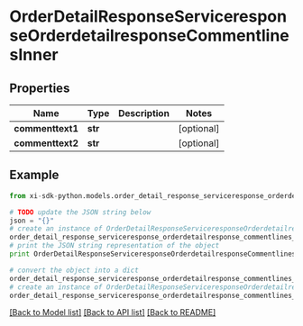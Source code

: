 # OrderDetailResponseServiceresponseOrderdetailresponseCommentlinesInner


## Properties

Name | Type | Description | Notes
------------ | ------------- | ------------- | -------------
**commenttext1** | **str** |  | [optional] 
**commenttext2** | **str** |  | [optional] 

## Example

```python
from xi-sdk-python.models.order_detail_response_serviceresponse_orderdetailresponse_commentlines_inner import OrderDetailResponseServiceresponseOrderdetailresponseCommentlinesInner

# TODO update the JSON string below
json = "{}"
# create an instance of OrderDetailResponseServiceresponseOrderdetailresponseCommentlinesInner from a JSON string
order_detail_response_serviceresponse_orderdetailresponse_commentlines_inner_instance = OrderDetailResponseServiceresponseOrderdetailresponseCommentlinesInner.from_json(json)
# print the JSON string representation of the object
print OrderDetailResponseServiceresponseOrderdetailresponseCommentlinesInner.to_json()

# convert the object into a dict
order_detail_response_serviceresponse_orderdetailresponse_commentlines_inner_dict = order_detail_response_serviceresponse_orderdetailresponse_commentlines_inner_instance.to_dict()
# create an instance of OrderDetailResponseServiceresponseOrderdetailresponseCommentlinesInner from a dict
order_detail_response_serviceresponse_orderdetailresponse_commentlines_inner_form_dict = order_detail_response_serviceresponse_orderdetailresponse_commentlines_inner.from_dict(order_detail_response_serviceresponse_orderdetailresponse_commentlines_inner_dict)
```
[[Back to Model list]](../README.md#documentation-for-models) [[Back to API list]](../README.md#documentation-for-api-endpoints) [[Back to README]](../README.md)


